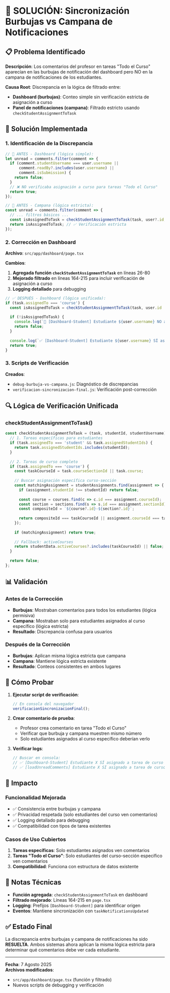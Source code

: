 # 🔧 SOLUCIÓN: Sincronización Burbujas vs Campana de Notificaciones

## 📋 Problema Identificado

**Descripción**: Los comentarios del profesor en tareas "Todo el Curso" aparecían en las burbujas de notificación del dashboard pero NO en la campana de notificaciones de los estudiantes.

**Causa Root**: Discrepancia en la lógica de filtrado entre:
- **Dashboard (burbujas)**: Conteo simple sin verificación estricta de asignación a curso
- **Panel de notificaciones (campana)**: Filtrado estricto usando `checkStudentAssignmentToTask`

## 🎯 Solución Implementada

### 1. Identificación de la Discrepancia

```javascript
// 🔴 ANTES - Dashboard (lógica simple):
let unread = comments.filter(comment => {
  if (comment.studentUsername === user.username || 
      comment.readBy?.includes(user.username) || 
      comment.isSubmission) {
    return false;
  }
  // ❌ NO verificaba asignación a curso para tareas "Todo el Curso"
  return true;
});

// 🔔 ANTES - Campana (lógica estricta):
const unread = comments.filter(comment => {
  // ... filtros básicos ...
  const isAssignedToTask = checkStudentAssignmentToTask(task, user?.id, user?.username);
  return isAssignedToTask; // ✅ Verificación estricta
});
```

### 2. Corrección en Dashboard

**Archivo**: `src/app/dashboard/page.tsx`

**Cambios**:
1. **Agregada función `checkStudentAssignmentToTask`** en líneas 26-80
2. **Mejorado filtrado** en líneas 164-215 para incluir verificación de asignación a curso
3. **Logging detallado** para debugging

```typescript
// ✅ DESPUÉS - Dashboard (lógica unificada):
if (task.assignedTo === 'course') {
  const isAssignedToTask = checkStudentAssignmentToTask(task, user.id || '', user.username || '');
  
  if (!isAssignedToTask) {
    console.log(`🚫 [Dashboard-Student] Estudiante ${user.username} NO asignado a tarea de curso "${task.title}" - Filtrando comentario del conteo`);
    return false;
  }
  
  console.log(`✅ [Dashboard-Student] Estudiante ${user.username} SÍ asignado a tarea de curso "${task.title}" - Incluyendo comentario en conteo`);
  return true;
}
```

### 3. Scripts de Verificación

**Creados**:
- `debug-burbuja-vs-campana.js`: Diagnóstico de discrepancias
- `verificacion-sincronizacion-final.js`: Verificación post-corrección

## 🔍 Lógica de Verificación Unificada

### checkStudentAssignmentToTask()

```javascript
const checkStudentAssignmentToTask = (task, studentId, studentUsername) => {
  // 1. Tareas específicas para estudiantes
  if (task.assignedTo === 'student' && task.assignedStudentIds) {
    return task.assignedStudentIds.includes(studentId);
  }
  
  // 2. Tareas de curso completo
  if (task.assignedTo === 'course') {
    const taskCourseId = task.courseSectionId || task.course;
    
    // Buscar asignación específica curso-sección
    const matchingAssignment = studentAssignments.find(assignment => {
      if (assignment.studentId !== studentId) return false;
      
      const course = courses.find(c => c.id === assignment.courseId);
      const section = sections.find(s => s.id === assignment.sectionId);
      const compositeId = `${course?.id}-${section?.id}`;
      
      return compositeId === taskCourseId || assignment.courseId === taskCourseId;
    });
    
    if (matchingAssignment) return true;
    
    // Fallback: activeCourses
    return studentData.activeCourses?.includes(taskCourseId) || false;
  }
  
  return false;
};
```

## 📊 Validación

### Antes de la Corrección
- **Burbujas**: Mostraban comentarios para todos los estudiantes (lógica permisiva)
- **Campana**: Mostraban solo para estudiantes asignados al curso específico (lógica estricta)
- **Resultado**: Discrepancia confusa para usuarios

### Después de la Corrección
- **Burbujas**: Aplican misma lógica estricta que campana
- **Campana**: Mantiene lógica estricta existente
- **Resultado**: Conteos consistentes en ambos lugares

## 🧪 Cómo Probar

1. **Ejecutar script de verificación**:
   ```javascript
   // En consola del navegador
   verificacionSincronizacionFinal();
   ```

2. **Crear comentario de prueba**:
   - Profesor crea comentario en tarea "Todo el Curso"
   - Verificar que burbuja y campana muestren mismo número
   - Solo estudiantes asignados al curso específico deberían verlo

3. **Verificar logs**:
   ```javascript
   // Buscar en consola:
   // ✅ [Dashboard-Student] Estudiante X SÍ asignado a tarea de curso
   // ✅ [loadUnreadComments] Estudiante X SÍ asignado a tarea de curso
   ```

## 🎯 Impacto

### Funcionalidad Mejorada
- ✅ Consistencia entre burbujas y campana
- ✅ Privacidad respetada (solo estudiantes del curso ven comentarios)
- ✅ Logging detallado para debugging
- ✅ Compatibilidad con tipos de tarea existentes

### Casos de Uso Cubiertos
1. **Tareas específicas**: Solo estudiantes asignados ven comentarios
2. **Tareas "Todo el Curso"**: Solo estudiantes del curso-sección específico ven comentarios
3. **Compatibilidad**: Funciona con estructura de datos existente

## 📝 Notas Técnicas

- **Función agregada**: `checkStudentAssignmentToTask` en dashboard
- **Filtrado mejorado**: Líneas 164-215 en `page.tsx`
- **Logging**: Prefijos `[Dashboard-Student]` para identificar origen
- **Eventos**: Mantiene sincronización con `taskNotificationsUpdated`

## ✅ Estado Final

La discrepancia entre burbujas y campana de notificaciones ha sido **RESUELTA**. Ambos sistemas ahora aplican la misma lógica estricta para determinar qué comentarios debe ver cada estudiante.

---

**Fecha**: 7 Agosto 2025  
**Archivos modificados**: 
- `src/app/dashboard/page.tsx` (función y filtrado)
- Nuevos scripts de debugging y verificación
